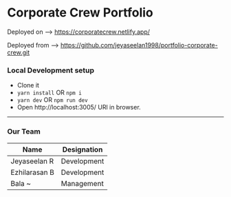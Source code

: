 # Corporate Crew Portfolio

Deployed on --> https://corporatecrew.netlify.app/

Deployed from --> https://github.com/jeyaseelan1998/portfolio-corporate-crew.git


### Local Development setup

- Clone it
- `yarn install` OR `npm i`
- `yarn dev` OR `npm run dev`
- Open http://localhost:3005/ URl in browser.

---

### Our Team

|   Name            |   Designation  |
|-------------------|---------------|
|  Jeyaseelan R     |  Development  |
|  Ezhilarasan B    |  Development  |
|  Bala ~           |  Management   |
